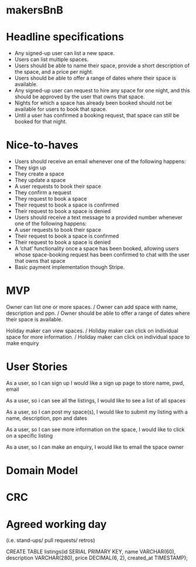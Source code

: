 # makersBnB

# Headline specifications

* Any signed-up user can list a new space.
* Users can list multiple spaces.
* Users should be able to name their space, provide a short description of the space, and a price per night.
* Users should be able to offer a range of dates where their space is available.
* Any signed-up user can request to hire any space for one night, and this should be approved by the user that owns that space.
* Nights for which a space has already been booked should not be available for users to book that space.
* Until a user has confirmed a booking request, that space can still be booked for that night.

# Nice-to-haves

* Users should receive an email whenever one of the following happens:
* They sign up
* They create a space
* They update a space
* A user requests to book their space
* They confirm a request
* They request to book a space
* Their request to book a space is confirmed
* Their request to book a space is denied
* Users should receive a text message to a provided number whenever one of the following happens:
* A user requests to book their space
* Their request to book a space is confirmed
* Their request to book a space is denied
* A ‘chat’ functionality once a space has been booked, allowing users whose space-booking request has been confirmed to chat with the user that owns that space
* Basic payment implementation though Stripe.

# MVP 

Owner can list one or more spaces. / 
Owner can add space with name, description and ppn. /
Owner should be able to offer a range of dates where their space is available.

Holiday maker can view spaces. /
Holiday maker can click on individual space for more information. /
Holiday maker can click on individual space to make enquiry 

# User Stories

As a user, so I can sign up
I would like a sign up page to store name, pwd, email

As a user, so i can see all the listings, 
I would like to see a list of all spaces

As a user, so I can post my space(s), 
I would like to submit my listing with a name, description, ppn and dates 

As a user, so I can see more information on the space,
I would like to click on a specific listing

As a user, so I can make an enquiry, 
I would like to email the space owner

# Domain Model

# CRC

# Agreed working day
(i.e. stand-ups/ pull requests/ retros)

CREATE TABLE listings(id SERIAL PRIMARY KEY, name VARCHAR(60), description VARCHAR(280), price DECIMAL(6, 2), created_at TIMESTAMP);

